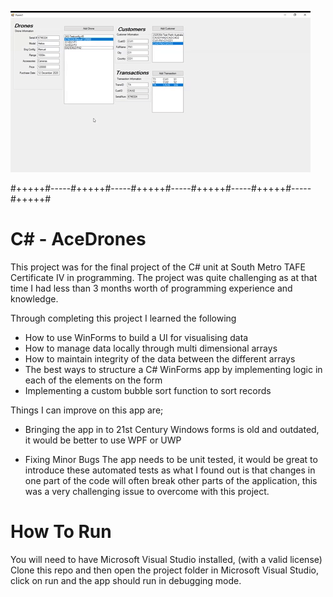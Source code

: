 ![Example 1](https://github.com/Ryanmcdermott1990/AceDrones/blob/main/AceDrones.gif)

#+++++#-----#+++++#-----#+++++#-----#+++++#-----#+++++#-----#+++++#

# C# - AceDrones 
This project was for the final project of the C# unit at South Metro TAFE Certificate IV in programming.
The project was quite challenging as at that time I had less than 3 months worth of programming experience and knowledge.

Through completing this project I learned the following

- How to use WinForms to build a UI for visualising data 
- How to manage data locally through multi dimensional arrays 
- How to maintain integrity of the data between the different arrays 
- The best ways to structure a C# WinForms app by implementing logic in each of the elements on the form 
- Implementing a custom bubble sort function to sort records 

Things I can improve on this app are;

- Bringing the app in to 21st Century
Windows forms is old and outdated, it would be better to use WPF or UWP 

- Fixing Minor Bugs 
The app needs to be unit tested, it would be great to introduce these automated tests as what I found out is that changes in one part of the code will often break other parts of the application, this was a very challenging issue to overcome with this project. 

# How To Run 
You will need to have Microsoft Visual Studio installed, (with a valid license)
Clone this repo and then open the project folder in Microsoft Visual Studio, click on run and the app should run in debugging mode. 

